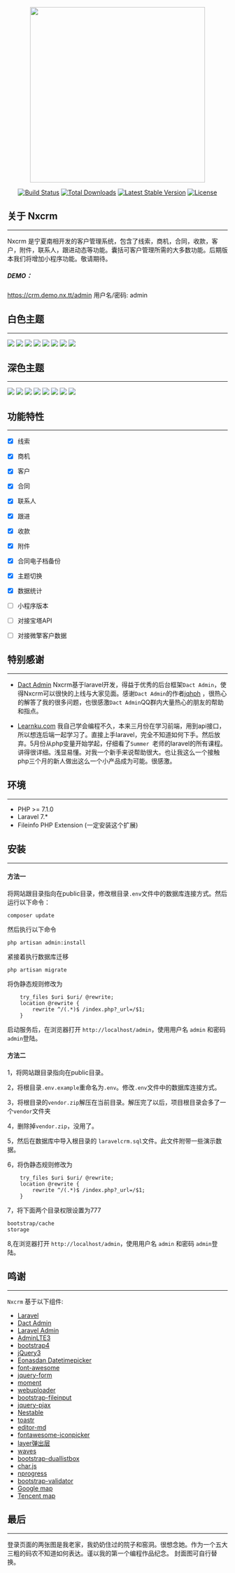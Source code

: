 <p align="center"><img src="https://wyz.xyz/assets/files/2020-08-13/1597295447-873997-nxcrm.png" width="400"></p>

<p align="center">
<a href="http://nx.tt"><img src="https://img.shields.io/badge/version-1.0.0-green" alt="Build Status"></a>
<a href="http://nx.tt"><img src="https://img.shields.io/badge/laravel-7.0-%23ef3b2d" alt="Total Downloads"></a>
<a href="http://www.dcatadmin.com/"><img src="https://img.shields.io/badge/dcatadmin-1.6.7-%234c5ec2" alt="Latest Stable Version"></a>
<a href="http://nx.tt"><img src="https://img.shields.io/badge/MYSQL-8.0-%2300758f" alt="License"></a>
</p>

## 关于 Nxcrm
 ---

Nxcrm 是宁夏南相开发的客户管理系统，包含了线索，商机，合同，收款，客户，附件，联系人，跟进动态等功能。囊括可客户管理所需的大多数功能。后期版本我们将增加小程序功能。敬请期待。  
  
    
##### DEMO：
https://crm.demo.nx.tt/admin
用户名/密码: admin


## 白色主题
 ---
 ![](https://wyz.xyz/assets/files/2020-08-13/1597299703-929541-15.jpeg)
![](https://wyz.xyz/assets/files/2020-08-13/1597299702-1812-1.jpeg)
![](https://wyz.xyz/assets/files/2020-08-13/1597299702-275937-3.jpeg)
![](https://wyz.xyz/assets/files/2020-08-13/1597299702-547261-5.jpeg)
![](https://wyz.xyz/assets/files/2020-08-13/1597299702-956460-8.jpeg)
![](https://wyz.xyz/assets/files/2020-08-13/1597299703-90334-9.jpeg)
![](https://wyz.xyz/assets/files/2020-08-13/1597299703-366323-11.jpeg)
![](https://wyz.xyz/assets/files/2020-08-13/1597299703-765415-14.jpeg)

## 深色主题
 ---
 ![](https://wyz.xyz/assets/files/2020-08-13/1597299704-84760-16.jpeg)
![](https://wyz.xyz/assets/files/2020-08-13/1597299703-498686-12.jpeg)
![](https://wyz.xyz/assets/files/2020-08-13/1597299702-144606-2.jpeg)
![](https://wyz.xyz/assets/files/2020-08-13/1597299702-405472-4.jpeg)
![](https://wyz.xyz/assets/files/2020-08-13/1597299702-686011-6.jpeg)
![](https://wyz.xyz/assets/files/2020-08-13/1597299702-820414-7.jpeg)
![](https://wyz.xyz/assets/files/2020-08-13/1597299703-227817-10.jpeg)
![](https://wyz.xyz/assets/files/2020-08-13/1597299703-630113-13.jpeg)


## 功能特性
 ---
- [x] 线索
- [x] 商机
- [x] 客户
- [x] 合同
- [x] 联系人
- [x] 跟进
- [x] 收款
- [x] 附件
- [x] 合同电子档备份
- [x] 主题切换
- [x] 数据统计
- [ ] 小程序版本
- [ ] 对接宝塔API
- [ ] 对接微擎客户数据
  

## 特别感谢
 ---
+ [Dact Admin](http://www.dcatadmin.com/)
Nxcrm基于laravel开发，得益于优秀的后台框架`Dact Admin`，使得Nxcrm可以很快的上线与大家见面。感谢`Dact Admin`的作者[jqhph](https://github.com/jqhph) ，很热心的解答了我的很多问题，也很感激`Dact Admin`QQ群内大量热心的朋友的帮助和指点。  
  
  
+ [Learnku.com](https://learnku.com/laravel/)
我自己学会编程不久，本来三月份在学习前端，用到api接口，所以想连后端一起学习了。直接上手laravel，完全不知道如何下手。然后放弃。5月份从php变量开始学起，仔细看了`Summer `老师的laravel的所有课程。讲得很详细。浅显易懂。对我一个新手来说帮助很大。也让我这么一个接触php三个月的新人做出这么一个小产品成为可能。很感激。

## 环境
 ---
 - PHP >= 7.1.0
 - Laravel 7.*
 - Fileinfo PHP Extension  (一定安装这个扩展)
  
 ## 安装
 ---
#### 方法一


将网站跟目录指向在public目录，修改根目录``.env``文件中的数据库连接方式。然后运行以下命令：

```
composer update 
```
然后执行以下命令

```
php artisan admin:install
```

紧接着执行数据库迁移

```
php artisan migrate
```

将伪静态规则修改为

```
    try_files $uri $uri/ @rewrite;
    location @rewrite {
        rewrite ^/(.*)$ /index.php?_url=/$1;
    }
```

启动服务后，在浏览器打开 `http://localhost/admin`，使用用户名 `admin` 和密码 `admin`登陆。


#### 方法二


1，将网站跟目录指向在public目录。

2，将根目录`.env.example`重命名为`.env`。修改`.env`文件中的数据库连接方式。

3，将根目录的```vendor.zip```解压在当前目录。解压完了以后，项目根目录会多了一个```vendor```文件夹

4，删除掉```vendor.zip```，没用了。

5，然后在数据库中导入根目录的 ``laravelcrm.sql``文件。此文件附带一些演示数据。

6，将伪静态规则修改为

```
    try_files $uri $uri/ @rewrite;
    location @rewrite {
        rewrite ^/(.*)$ /index.php?_url=/$1;
    }
```
7，将下面两个目录权限设置为777

```
bootstrap/cache
storage
```

8,在浏览器打开 `http://localhost/admin`，使用用户名 `admin` 和密码 `admin`登陆。

## 鸣谢
 ---
`Nxcrm` 基于以下组件:

+ [Laravel](https://laravel.com/)
+ [Dact Admin](http://www.dcatadmin.com/)
+ [Laravel Admin](https://www.laravel-admin.org/)
+ [AdminLTE3](https://github.com/ColorlibHQ/AdminLTE)
+ [bootstrap4](https://getbootstrap.com/)
+ [jQuery3](https://jquery.com/)
+ [Eonasdan Datetimepicker](https://github.com/Eonasdan/bootstrap-datetimepicker/)
+ [font-awesome](http://fontawesome.io)
+ [jquery-form](https://github.com/jquery-form/form)
+ [moment](http://momentjs.com/)
+ [webuploader](http://fex.baidu.com/webuploader/)
+ [bootstrap-fileinput](https://github.com/kartik-v/bootstrap-fileinput)
+ [jquery-pjax](https://github.com/defunkt/jquery-pjax)
+ [Nestable](http://dbushell.github.io/Nestable/)
+ [toastr](http://codeseven.github.io/toastr/)
+ [editor-md](https://github.com/pandao/editor.md)
+ [fontawesome-iconpicker](https://github.com/itsjavi/fontawesome-iconpicker)
+ [layer弹出层](http://layer.layui.com/)
+ [waves](https://github.com/fians/Waves)
+ [bootstrap-duallistbox](https://www.virtuosoft.eu/code/bootstrap-duallistbox/)
+ [char.js](https://www.chartjs.org)
+ [nprogress](https://ricostacruz.com/nprogress/)
+ [bootstrap-validator](https://github.com/1000hz/bootstrap-validator)
+ [Google map](https://www.google.com/maps)
+ [Tencent map](http://lbs.qq.com/)


## 最后
 ---
 登录页面的两张图是我老家，我奶奶住过的院子和窑洞。很想念她。作为一个五大三粗的码农不知道如何表达。谨以我的第一个编程作品纪念。
 封面图可自行替换。
